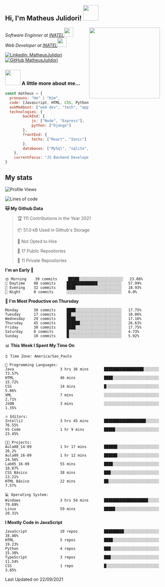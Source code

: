 <h2> Hi, I'm Matheus Julidori! <img src="https://media.giphy.com/media/12oufCB0MyZ1Go/giphy.gif" width="50"></h2>
<img align='right' src="https://media.giphy.com/media/M9gbBd9nbDrOTu1Mqx/giphy.gif" width="230">
<p><em>Software Enginner at <a href="http://www.inatel.br">INATEL</a><img src="https://media.giphy.com/media/fYSnHlufseco8Fh93Z/giphy.gif" width="30"></br>
  Web Developer at <a href="http://www.inatel.br">INATEL</a><img src="https://media.giphy.com/media/WUlplcMpOCEmTGBtBW/giphy.gif" width="30"> 
</em></p>

[![Linkedin: MatheusJulidori](https://img.shields.io/badge/-MatheusJulidori-blue?style=flat-square&logo=Linkedin&logoColor=white&link=https://www.linkedin.com/in/MatheusJulidori/)](https://www.linkedin.com/in/MatheusJulidori/)
[![GitHub MatheusJulidori](https://img.shields.io/github/followers/matheusjulidori?label=follow&style=social)](https://github.com/MatheusJulidori)


### <img src="https://media.giphy.com/media/VgCDAzcKvsR6OM0uWg/giphy.gif" width="50"> A little more about me...  

```javascript
const matheus = {
  pronouns: "He" | "Him",
  code: [Javascript, HTML, CSS, Python, Java, C++, C],
  askMeAbout: ["web dev", "tech", "app dev", "games"],
  technologies: {
        backEnd: {
            js: ["Node", "Express"],
            python: ["Django"]
        },
        frontEnd: {
            techs: ["React", "Ionic"]
        },
        databases: ["MySql", "sqlite","PostgreSQL"],
    },
    currentFocus: "JS Backend Development",
}
```
<h2>My stats</h2>

<!--START_SECTION:waka-->
![Profile Views](http://img.shields.io/badge/Profile%20Views-0-blue)

![Lines of code](https://img.shields.io/badge/From%20Hello%20World%20I%27ve%20Written-490561%20lines%20of%20code-blue)

**🐱 My Github Data** 

> 🏆 111 Contributions in the Year 2021
 > 
> 📦 51.0 kB Used in Github's Storage 
 > 
> 🚫 Not Opted to Hire
 > 
> 📜 17 Public Repositories 
 > 
> 🔑 11 Private Repositories  
 > 
**I'm an Early 🐤** 

```text
🌞 Morning    39 commits     █████░░░░░░░░░░░░░░░░░░░░   23.08% 
🌆 Daytime    98 commits     ██████████████░░░░░░░░░░░   57.99% 
🌃 Evening    32 commits     ████░░░░░░░░░░░░░░░░░░░░░   18.93% 
🌙 Night      0 commits      ░░░░░░░░░░░░░░░░░░░░░░░░░   0.0%

```
📅 **I'm Most Productive on Thursday** 

```text
Monday       30 commits     ████░░░░░░░░░░░░░░░░░░░░░   17.75% 
Tuesday      17 commits     ██░░░░░░░░░░░░░░░░░░░░░░░   10.06% 
Wednesday    29 commits     ████░░░░░░░░░░░░░░░░░░░░░   17.16% 
Thursday     45 commits     ██████░░░░░░░░░░░░░░░░░░░   26.63% 
Friday       30 commits     ████░░░░░░░░░░░░░░░░░░░░░   17.75% 
Saturday     8 commits      █░░░░░░░░░░░░░░░░░░░░░░░░   4.73% 
Sunday       10 commits     █░░░░░░░░░░░░░░░░░░░░░░░░   5.92%

```


📊 **This Week I Spent My Time On** 

```text
⌚︎ Time Zone: America/Sao_Paulo

💬 Programming Languages: 
Java                     3 hrs 36 mins       ██████████████████░░░░░░░   73.57% 
HTML                     46 mins             ████░░░░░░░░░░░░░░░░░░░░░   15.72% 
CSS                      14 mins             █░░░░░░░░░░░░░░░░░░░░░░░░   5.06% 
XML                      7 mins              ░░░░░░░░░░░░░░░░░░░░░░░░░   2.71% 
JSON                     3 mins              ░░░░░░░░░░░░░░░░░░░░░░░░░   1.35%

🔥 Editors: 
IntelliJ                 3 hrs 45 mins       ███████████████████░░░░░░   76.55% 
VS Code                  1 hr 9 mins         █████░░░░░░░░░░░░░░░░░░░░   23.45%

🐱‍💻 Projects: 
Aula08_14-09             1 hr 17 mins        ██████░░░░░░░░░░░░░░░░░░░   26.2% 
Aula09_16-09             1 hr 12 mins        ██████░░░░░░░░░░░░░░░░░░░   24.56% 
Lab05_16-09              55 mins             ████░░░░░░░░░░░░░░░░░░░░░   18.87% 
CSS Básico               38 mins             ███░░░░░░░░░░░░░░░░░░░░░░   13.21% 
HTML Básico              22 mins             ██░░░░░░░░░░░░░░░░░░░░░░░   7.57%

💻 Operating System: 
Windows                  3 hrs 54 mins       ████████████████████░░░░░   79.69% 
Linux                    59 mins             █████░░░░░░░░░░░░░░░░░░░░   20.31%

```

**I Mostly Code in JavaScript** 

```text
JavaScript               10 repos            █████████░░░░░░░░░░░░░░░░   38.46% 
HTML                     5 repos             ████░░░░░░░░░░░░░░░░░░░░░   19.23% 
Python                   4 repos             ███░░░░░░░░░░░░░░░░░░░░░░   15.38% 
TypeScript               3 repos             ███░░░░░░░░░░░░░░░░░░░░░░   11.54% 
CSS                      1 repo              █░░░░░░░░░░░░░░░░░░░░░░░░   3.85%

```



 Last Updated on 22/09/2021
<!--END_SECTION:waka-->
